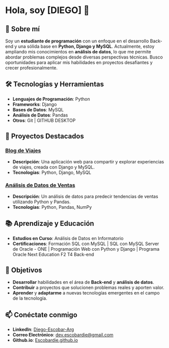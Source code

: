 # Hola, soy [DIEGO] 👋

## 🚀 Sobre mí

Soy un **estudiante de programación** con un enfoque en el desarrollo Back-end y una sólida base en **Python, Django y MySQL**. Actualmente, estoy ampliando mis conocimientos en **análisis de datos**, lo que me permite abordar problemas complejos desde diversas perspectivas técnicas. Busco oportunidades para aplicar mis habilidades en proyectos desafiantes y crecer profesionalmente.

## 🛠️ Tecnologías y Herramientas

- **Lenguajes de Programación**: Python
- **Frameworks**: Django
- **Bases de Datos**: MySQL
- **Análisis de Datos**: Pandas
- **Otros**: Git | GITHUB DESKTOP

## 💼 Proyectos Destacados

### [Blog de Viajes](https://github.com/tuusuario/blog-de-viajes)
- **Descripción**: Una aplicación web para compartir y explorar experiencias de viajes, creada con Django y MySQL.
- **Tecnologías**: Python, Django, MySQL

### [Análisis de Datos de Ventas](https://github.com/tuusuario/analisis-datos-ventas)
- **Descripción**: Un análisis de datos para predecir tendencias de ventas utilizando Python y Pandas.
- **Tecnologías**: Python, Pandas, NumPy

## 📚 Aprendizaje y Educación

- **Estudios en Curso**: Análisis de Datos en Informatorio
- **Certificaciones**: Formación SQL con MySQL | SQL con MySQL Server de Oracle - ONE | Programación Web con Python y Django | Programa Oracle Next Education F2 T4 Back-end

## 🌱 Objetivos

- **Desarrollar** habilidades en el área de **Back-end** y **análisis de datos**.
- **Contribuir** a proyectos que solucionen problemas reales y aporten valor.
- **Aprender** y **adaptarme** a nuevas tecnologías emergentes en el campo de la tecnología.

## 📫 Conéctate conmigo

- **LinkedIn**: [Diego-Escobar-Arg](https://www.linkedin.com/in/diego-escobar-arg/)
- **Correo Electrónico**: [dev.escobardie@gmail.com](mailto:dev.escobardie@gmail.com)
- **Github.io**: [Escobardie.github.io](https://escobardie.github.io/)



